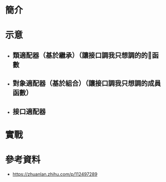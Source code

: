 # 簡介

# 示意
- 類適配器（基於繼承）（讓接口調我只想調的的👴函數
  - 
- 對象適配器（基於組合）（讓接口調我只想調的成員函數）
  - 
- 接口適配器
  -   
# 實戰

# 參考資料
- https://zhuanlan.zhihu.com/p/112497289
